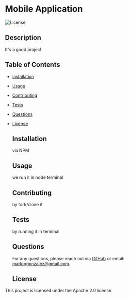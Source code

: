 
  # Mobile Application

  ![License](https://img.shields.io/badge/License-Apache%202.0-blue.svg)

  ## Description
  It's a good project

  ## Table of Contents
  * [Installation](#installation)
  * [Usage](#usage)
  * [Contributing](#contributing)
  * [Tests](#tests)
  * [Questions](#questions)
  
* [License](#license)


  ## Installation
  via NPM

  ## Usage
  we run it in node terminal 

  ## Contributing
  by fork/clone it

  ## Tests
  by running it in terminal

  ## Questions
  For any questions, please reach out via [GitHub](https://github.com/Marlon.G) or email: marlongonzalez@gmail.com.

  ## License
This project is licensed under the Apache 2.0 license.
  